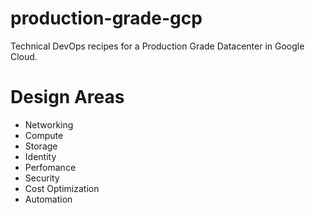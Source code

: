 # production-grade-gcp
Technical DevOps recipes for a Production Grade Datacenter in Google Cloud.

# Design Areas
   - Networking
   - Compute
   - Storage
   - Identity
   - Perfomance
   - Security
   - Cost Optimization
   - Automation
